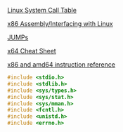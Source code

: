 [Linux System Call Table](https://chromium.googlesource.com/chromiumos/docs/+/master/constants/syscalls.md)

[x86 Assembly/Interfacing with Linux](https://en.wikibooks.org/wiki/X86_Assembly/Interfacing_with_Linux)

[JUMPs](http://www.unixwiz.net/techtips/x86-jumps.html)

[x64 Cheat Sheet](https://cs.brown.edu/courses/cs033/docs/guides/x64_cheatsheet.pdf)

[x86 and amd64 instruction reference](https://www.felixcloutier.com/x86/)

```c
#include <stdio.h>
#include <stdlib.h>
#include <sys/types.h>
#include <sys/stat.h>
#include <sys/mman.h>
#include <fcntl.h>
#include <unistd.h>
#include <errno.h>
```